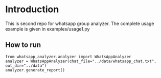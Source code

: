 # Introduction

This is second repo for whatsapp group analyzer. The complete usage example is given in examples/usage1.py

## How to run

    from whatsapp_analyzer.analyzer import WhatsAppAnalyzer
    analyzer = WhatsAppAnalyzer(chat_file="../data/whatsapp_chat.txt", out_dir="../data")
    analyzer.generate_report()
